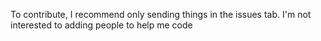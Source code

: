 To contribute, I recommend only sending things in the issues tab.
I'm not interested to adding people to help me code
